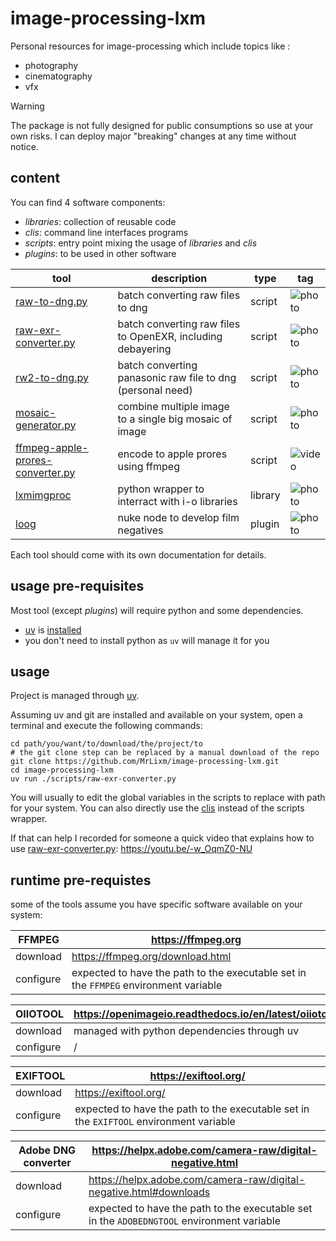 # image-processing-lxm

Personal resources for image-processing which include topics like :

* photography
* cinematography
* vfx

> [!WARNING]
> The package is not fully designed for public consumptions so use at your own
> risks. I can deploy major "breaking" changes at any time without notice.

## content

You can find 4 software components:

- _libraries_: collection of reusable code
- _clis_: command line interfaces programs
- _scripts_: entry point mixing the usage of _libraries_ and _clis_
- _plugins_: to be used in other software

| tool                                                                         | description                                                 | type    | tag                                                 |
|------------------------------------------------------------------------------|-------------------------------------------------------------|---------|-----------------------------------------------------|
| [raw-to-dng.py](scripts/raw-to-dng.py)                                       | batch converting raw files to dng                           | script  | ![photo](https://img.shields.io/badge/photo-43896b) |
| [raw-exr-converter.py](scripts/raw-exr-converter.py)                         | batch converting raw files to OpenEXR, including debayering | script  | ![photo](https://img.shields.io/badge/photo-43896b) |
| [rw2-to-dng.py](scripts/rw2-to-dng.py)                                       | batch converting panasonic raw file to dng (personal need)  | script  | ![photo](https://img.shields.io/badge/photo-43896b) |
| [mosaic-generator.py](scripts/mosaic-generator.py)                           | combine multiple image to a single big mosaic of image      | script  | ![photo](https://img.shields.io/badge/photo-43896b) |
| [ffmpeg-apple-prores-converter.py](scripts/ffmpeg-apple-prores-converter.py) | encode to apple prores using ffmpeg                         | script  | ![video](https://img.shields.io/badge/video-4c78a6) |
| [lxmimgproc](libraries/lxmimgproc)                                           | python wrapper to interract with i-o libraries              | library | ![photo](https://img.shields.io/badge/photo-43896b) |
| [loog](plugins/loog)                                                         | nuke node to develop film negatives                         | plugin  | ![photo](https://img.shields.io/badge/photo-43896b) |

Each tool should come with its own documentation for details.

## usage pre-requisites

Most tool (except _plugins_) will require python and some dependencies.

- [uv](https://docs.astral.sh/uv/) is [installed](https://docs.astral.sh/uv/getting-started/installation/)
- you don't need to install python as `uv` will manage it for you

## usage

Project is managed through [uv](https://docs.astral.sh/uv/).

Assuming uv and git are installed and available on your system, open a 
terminal and execute the following commands:

```shell
cd path/you/want/to/download/the/project/to
# the git clone step can be replaced by a manual download of the repo
git clone https://github.com/MrLixm/image-processing-lxm.git
cd image-processing-lxm
uv run ./scripts/raw-exr-converter.py
```

You will usually to edit the global variables in the scripts to replace
with path for your system. You can also directly use the [clis](clis) instead
of the scripts wrapper.

If that can help I recorded for someone a quick video that explains how to use 
[raw-exr-converter.py](scripts/raw-exr-converter.py): https://youtu.be/-w_OqmZ0-NU


## runtime pre-requistes

some of the tools assume you have specific software available on your system:

| FFMPEG    | https://ffmpeg.org                                                                   |
|-----------|--------------------------------------------------------------------------------------|
| download  | https://ffmpeg.org/download.html                                                     |
| configure | expected to have the path to the executable set in the `FFMPEG` environment variable |

| OIIOTOOL  | https://openimageio.readthedocs.io/en/latest/oiiotool.html |
|-----------|------------------------------------------------------------|
| download  | managed with python dependencies through uv                |
| configure | /                                                          |

| EXIFTOOL  | https://exiftool.org/                                                                  |
|-----------|----------------------------------------------------------------------------------------|
| download  | https://exiftool.org/                                                                  |
| configure | expected to have the path to the executable set in the `EXIFTOOL` environment variable |

| Adobe DNG converter | https://helpx.adobe.com/camera-raw/digital-negative.html                                   |
|---------------------|--------------------------------------------------------------------------------------------|
| download            | https://helpx.adobe.com/camera-raw/digital-negative.html#downloads                         |
| configure           | expected to have the path to the executable set in the `ADOBEDNGTOOL` environment variable |
